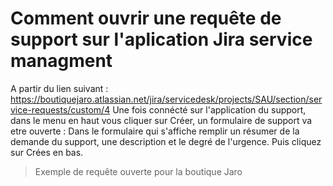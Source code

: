 ﻿# Comment ouvrir une requête de support sur l'aplication Jira service managment

A partir du lien suivant : https://boutiquejaro.atlassian.net/jira/servicedesk/projects/SAU/section/service-requests/custom/4
Une fois connécté sur l'application du support, dans le menu en haut vous cliquer sur Créer, un formulaire de support va etre ouverte :
Dans le formulaire qui s'affiche remplir un résumer de la demande du support, une description et le degré de l'urgence. Puis cliquez sur Crées en bas.

> Exemple de requête ouverte pour la boutique Jaro
